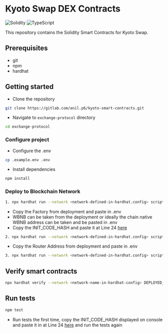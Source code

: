 # Kyoto Swap DEX Contracts

<img alt="Solidity" src="https://img.shields.io/badge/Solidity-e6e6e6?style=for-the-badge&logo=solidity&logoColor=black"/> <img alt="TypeScript" src="https://img.shields.io/badge/TypeScript-007ACC?style=for-the-badge&logo=typescript&logoColor=white"/>

This repository contains the Solidity Smart Contracts for Kyoto Swap.

## Prerequisites

-   git
-   npm
-   hardhat

## Getting started

-   Clone the repository

```sh
git clone https://gitlab.com/anil.p6/kyoto-smart-contracts.git
```

-   Navigate to `exchange-protocol` directory

```sh
cd exchange-protocol
```
### Configure project

-   Configure the .env

```sh
cp .example.env .env
```
-   Install dependencies

```sh
npm install
```

### Deploy to Blockchain Network

```sh
1. npx hardhat run --network <network-defined-in-hardhat.config> scripts/deployKyotoSwapFactory.ts
```
   * Copy the Factory from deployment and paste in .env
   * WBNB can be taken from the deployment or ideally the chain native WBNB address can be taken and be pasted in .env  
   * Copy the INIT_CODE_HASH and paste it at Line 24 [here](contracts/KyotoSwapLibrary.sol)
```sh
2. npx hardhat run --network <network-defined-in-hardhat.config> scripts/deployKyotoSwapRouter.ts
```
* Copy the Router Address from deployment and paste in .env
```sh
3. npx hardhat run --network <network-defined-in-hardhat.config> scripts/deployFeeHandler.ts
```

## Verify smart contracts

```sh
npx hardhat verify --network <network-name-in-hardhat-config> DEPLOYED_CONTRACT_ADDRESS "Constructor arguments"
```

## Run tests

```sh
npm test
```
* Run tests the first time, copy the INIT_CODE_HASH displayed on console and paste it in at Line 24 [here](contracts/KyotoSwapLibrary.sol) and run the tests again
